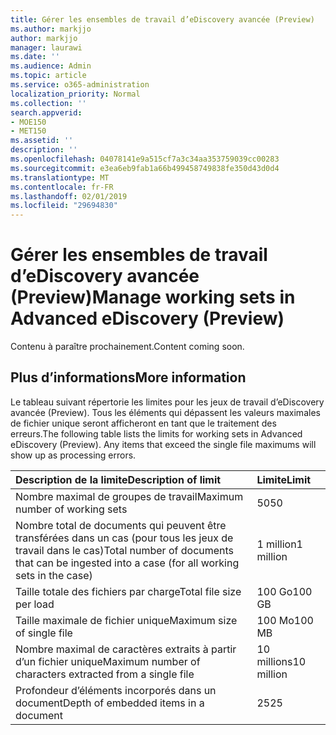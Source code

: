 ```yaml
---
title: Gérer les ensembles de travail d’eDiscovery avancée (Preview)
ms.author: markjjo
author: markjjo
manager: laurawi
ms.date: ''
ms.audience: Admin
ms.topic: article
ms.service: o365-administration
localization_priority: Normal
ms.collection: ''
search.appverid:
- MOE150
- MET150
ms.assetid: ''
description: ''
ms.openlocfilehash: 04078141e9a515cf7a3c34aa353759039cc00283
ms.sourcegitcommit: e3ea6eb9fab1a66b499458749838fe350d43d0d4
ms.translationtype: MT
ms.contentlocale: fr-FR
ms.lasthandoff: 02/01/2019
ms.locfileid: "29694830"
---
```

# <a name="manage-working-sets-in-advanced-ediscovery-preview"></a><span data-ttu-id="8290c-102">Gérer les ensembles de travail d’eDiscovery avancée (Preview)</span><span class="sxs-lookup"><span data-stu-id="8290c-102">Manage working sets in Advanced eDiscovery (Preview)</span></span>  

<span data-ttu-id="8290c-103">Contenu à paraître prochainement.</span><span class="sxs-lookup"><span data-stu-id="8290c-103">Content coming soon.</span></span>

## <a name="more-information"></a><span data-ttu-id="8290c-104">Plus d’informations</span><span class="sxs-lookup"><span data-stu-id="8290c-104">More information</span></span>

<span data-ttu-id="8290c-p101">Le tableau suivant répertorie les limites pour les jeux de travail d’eDiscovery avancée (Preview).  Tous les éléments qui dépassent les valeurs maximales de fichier unique seront afficheront en tant que le traitement des erreurs.</span><span class="sxs-lookup"><span data-stu-id="8290c-p101">The following table lists the limits for working sets in Advanced eDiscovery (Preview).  Any items that exceed the single file maximums will show up as processing errors.</span></span>
    
  |<span data-ttu-id="8290c-107">**Description de la limite**</span><span class="sxs-lookup"><span data-stu-id="8290c-107">**Description of limit**</span></span>|<span data-ttu-id="8290c-108">**Limite**</span><span class="sxs-lookup"><span data-stu-id="8290c-108">**Limit**</span></span>|
  |:-----|:-----|
  |<span data-ttu-id="8290c-109">Nombre maximal de groupes de travail</span><span class="sxs-lookup"><span data-stu-id="8290c-109">Maximum number of working sets</span></span>  <br/> |<span data-ttu-id="8290c-110">50</span><span class="sxs-lookup"><span data-stu-id="8290c-110">50</span></span>  <br/> |
  |<span data-ttu-id="8290c-111">Nombre total de documents qui peuvent être transférées dans un cas (pour tous les jeux de travail dans le cas)</span><span class="sxs-lookup"><span data-stu-id="8290c-111">Total number of documents that can be ingested into a case (for all working sets in the case)</span></span>  <br/> |<span data-ttu-id="8290c-112">1 million</span><span class="sxs-lookup"><span data-stu-id="8290c-112">1 million</span></span>  <br/> |
  |<span data-ttu-id="8290c-113">Taille totale des fichiers par charge</span><span class="sxs-lookup"><span data-stu-id="8290c-113">Total file size per load</span></span>  <br/> |<span data-ttu-id="8290c-114">100 Go</span><span class="sxs-lookup"><span data-stu-id="8290c-114">100 GB</span></span>  <br/> |
  |<span data-ttu-id="8290c-115">Taille maximale de fichier unique</span><span class="sxs-lookup"><span data-stu-id="8290c-115">Maximum size of single file</span></span>   <br/> |<span data-ttu-id="8290c-116">100 Mo</span><span class="sxs-lookup"><span data-stu-id="8290c-116">100 MB</span></span>  <br/> |
  |<span data-ttu-id="8290c-117">Nombre maximal de caractères extraits à partir d’un fichier unique</span><span class="sxs-lookup"><span data-stu-id="8290c-117">Maximum number of characters extracted from a single file</span></span>  <br/> |<span data-ttu-id="8290c-118">10 millions</span><span class="sxs-lookup"><span data-stu-id="8290c-118">10 million</span></span>  <br/> |
  |<span data-ttu-id="8290c-119">Profondeur d’éléments incorporés dans un document</span><span class="sxs-lookup"><span data-stu-id="8290c-119">Depth of embedded items in a document</span></span>  <br/> |<span data-ttu-id="8290c-120">25</span><span class="sxs-lookup"><span data-stu-id="8290c-120">25</span></span>  <br/> |
  


